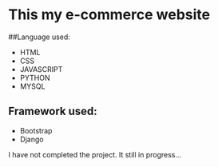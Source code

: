 # This my e-commerce website
##Language used:
- HTML
- CSS
- JAVASCRIPT
- PYTHON
- MYSQL

## Framework used:
- Bootstrap
- Django

I have not completed the project. It still in progress...
